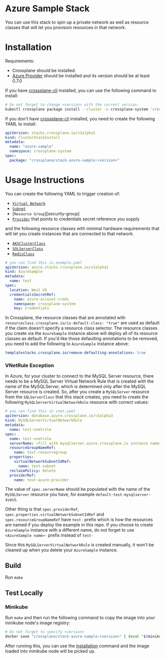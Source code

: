 # Azure Sample Stack

You can use this stack to spin up a private network as well as
resource classes that will let you provision resources in that
network.

# Installation

Requirements:
* Crossplane should be installed.
* [Azure Provider][provider-azure] should be installed and its version should be at least 0.7.0

If you have [crossplane-cli][crossplane-cli] installed, you can use the following command to install:

```bash
# Do not forget to change <version> with the correct version.
kubectl crossplane package install --cluster -n crossplane-system 'crossplane/stack-azure-sample:<version>' azure-sample
```

If you don't have [crossplane-cli][crossplane-cli] installed, you need to create the following YAML to install:

```yaml
apiVersion: stacks.crossplane.io/v1alpha1
kind: ClusterStackInstall
metadata:
  name: "azure-sample"
  namespace: crossplane-system
spec:
  package: "crossplane/stack-azure-sample:<version>"
```

# Usage Instructions

You can create the following YAML to trigger creation of:
* [`Virtual Network`][virtual-network]
* [`Subnet`][subnet]
* [`Resource Group`][security-group]
* [`Provider`][provider] that points to credentials secret reference you supply

and the following resource classes with minimal hardware requirements that will let you create instances that are connected to that network.

* [`AKSClusterClass`][akscluster-class]
* [`SQLServerClass`][sqlserver-class]
* [`RedisClass`][redis-class]

```yaml
# you can find this in example.yaml
apiVersion: azure.stacks.crossplane.io/v1alpha1
kind: AzureSample
metadata:
  name: test
spec:
  location: West US
  credentialsSecretRef:
    name: azure-account-creds
    namespace: crossplane-system
    key: credentials

```

In Crossplane, the resource classes that are annotated with `resourceclass.crossplane.io/is-default-class: "true"` are used as default if the claim doesn't specify a resource class selector. The resource classes you create via the `AzureSample` instance above will deploy all of its resource classes as default. If you'd like those defaulting annotations to be removed, you need to add the following to `AzureSample` instance above:

```yaml
templatestacks.crossplane.io/remove-defaulting-annotations: true
```

### VNetRule Exception

In Azure, for your cluster to connect to the MySQL Server resource, there needs to be a MySQL Server Virtual Network Rule that is created with the name of the MySQLServer, which is determined only after the MySQL Server resource is created. So, after you create a `MySQLServer` resource from the `SQLServerClass` that this stack creates, you need to create the following `MySQLServerVirtualNetworkRule` resource with correct values:

```yaml
# you can find this in vnet.yaml
apiVersion: database.azure.crossplane.io/v1alpha3
kind: MySQLServerVirtualNetworkRule
metadata:
  name: test-vnetrule
spec:
  name: test-vnetrule
  serverName: <fill with mysqlserver.azure.crossplane.io instance name>
  resourceGroupNameRef:
    name: test-resourcegroup
  properties:
    virtualNetworkSubnetIdRef:
      name: test-subnet
  reclaimPolicy: Delete
  providerRef:
    name: test-azure-provider
```

The value of `spec.serverName` should be populated with the name of the `MySQLServer` resource you have, for example `default-test-mysqlserver-4sds5`.

Other thing is that `spec.providerRef`, `spec.properties.virtualNetworkSubnetIdRef` and `spec.resourceGroupNameRef` have `test-` prefix which is how the resources are named if you deploy the example in this repo. If you choose to create `AzureSample` instance with a different name, do not forget to use `<AzureSample name>-` prefix instead of `test-`

Since this `MySQLServerVirtualNetworkRule` is created manually, it won't be cleaned up when you delete your `AzureSample` instance.

## Build

Run `make`

## Test Locally

### Minikube

Run `make` and then run the following command to copy the image into your minikube node's image registry:

```bash
# Do not forget to specify <version>
docker save "crossplane/stack-azure-sample:<version>" | (eval "$(minikube docker-env --shell bash)" && docker load)
```

After running this, you can use the [installation](#installation) command and the image loaded into minikube node will be picked up. 

[provider-azure]: https://github.com/crossplane/provider-azure
[crossplane-cli]: https://github.com/crossplane/crossplane-cli

[virtual-network]: kustomize/azure/network/virtualnetwork.yaml
[subnet]: kustomize/azure/network/subnet.yaml
[resource-group]: kustomize/azure/resourcegroup.yaml
[provider]: kustomize/azure/provider.yaml
[akscluster-class]: kustomize/azure/compute/aksclusterclass.yaml
[redis-class]: kustomize/azure/cache/redisclass.yaml
[sqlserver-class]: kustomize/azure/database/sqlserverclass.yaml
